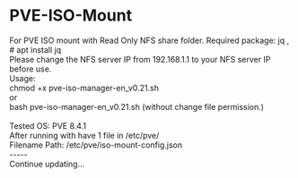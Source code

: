 # PVE-ISO-Mount

For PVE ISO mount with Read Only NFS share folder.
Required package: jq , # apt install jq </br>
Please change the NFS server IP from  192.168.1.1 to your NFS server IP before use. </br>
Usage: </br>
chmod +x pve-iso-manager-en_v0.21.sh </br>
or </br>
bash pve-iso-manager-en_v0.21.sh (without change file permission.) </br>
</br>
Tested OS: PVE 8.4.1 </br>
After running with have 1 file in /etc/pve/ </br> 
Filename Path: /etc/pve/iso-mount-config.json </br>
-----</br>
Continue updating... </br>


